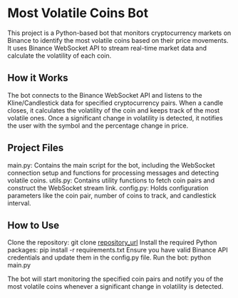 # Most Volatile Coins Bot
This project is a Python-based bot that monitors cryptocurrency markets on Binance to identify the most volatile coins based on their price movements. It uses Binance WebSocket API to stream real-time market data and calculate the volatility of each coin.

## How it Works
The bot connects to the Binance WebSocket API and listens to the Kline/Candlestick data for specified cryptocurrency pairs. When a candle closes, it calculates the volatility of the coin and keeps track of the most volatile ones. Once a significant change in volatility is detected, it notifies the user with the symbol and the percentage change in price.

## Project Files
main.py: Contains the main script for the bot, including the WebSocket connection setup and functions for processing messages and detecting volatile coins.
utils.py: Contains utility functions to fetch coin pairs and construct the WebSocket stream link.
config.py: Holds configuration parameters like the coin pair, number of coins to track, and candlestick interval.


## How to Use
Clone the repository: git clone [repository_url](https://github.com/mouh2020/binance_volatile_coins_bot.git)
Install the required Python packages: pip install -r requirements.txt
Ensure you have valid Binance API credentials and update them in the config.py file.
Run the bot: python main.py


The bot will start monitoring the specified coin pairs and notify you of the most volatile coins whenever a significant change in volatility is detected.